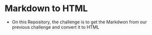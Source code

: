 Markdown to HTML
================

* On this Repository, the challenge is to get the Markdwon from our previous challenge and convert it to HTML
